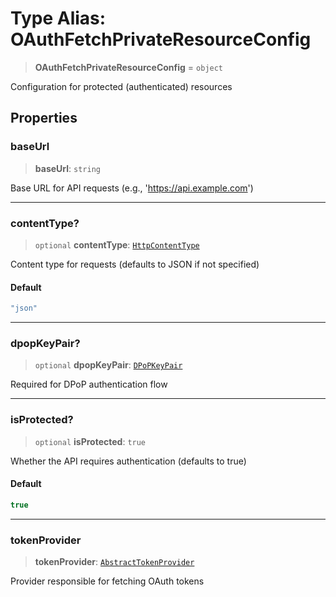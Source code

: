 # Type Alias: OAuthFetchPrivateResourceConfig

> **OAuthFetchPrivateResourceConfig** = `object`

Configuration for protected (authenticated) resources

## Properties

### baseUrl

> **baseUrl**: `string`

Base URL for API requests (e.g., 'https://api.example.com')

***

### contentType?

> `optional` **contentType**: [`HttpContentType`](HttpContentType.md)

Content type for requests (defaults to JSON if not specified)

#### Default

```ts
"json"
```

***

### dpopKeyPair?

> `optional` **dpopKeyPair**: [`DPoPKeyPair`](DPoPKeyPair.md)

Required for DPoP authentication flow

***

### isProtected?

> `optional` **isProtected**: `true`

Whether the API requires authentication (defaults to true)

#### Default

```ts
true
```

***

### tokenProvider

> **tokenProvider**: [`AbstractTokenProvider`](../classes/AbstractTokenProvider.md)

Provider responsible for fetching OAuth tokens
